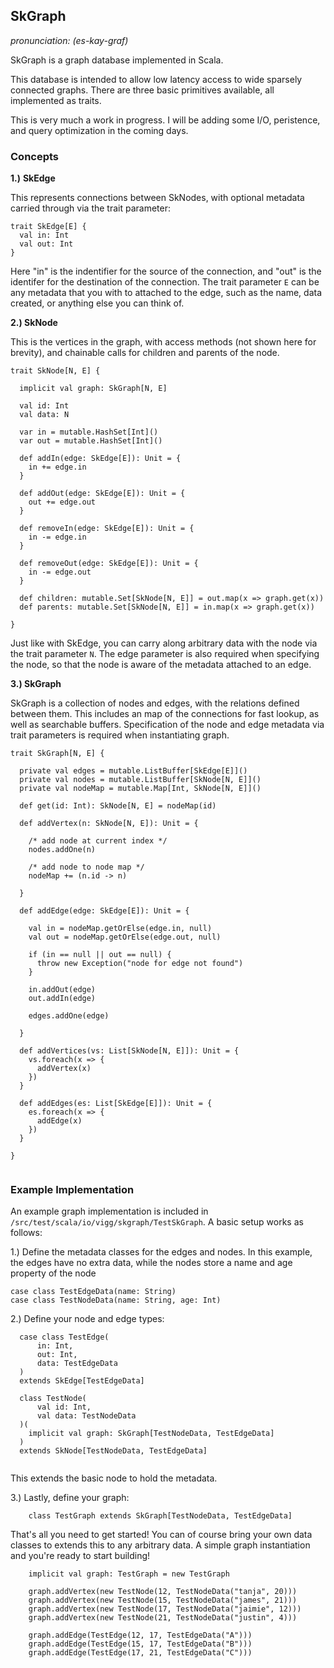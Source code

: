 

## SkGraph

_pronunciation: (es-kay-graf)_

SkGraph is a graph database implemented in Scala.

This database is intended to allow low latency access to wide sparsely connected graphs. There
are three basic primitives available, all implemented as traits.

This is very much a work in progress. I will be adding some I/O, peristence, and query optimization in
the coming days.

### Concepts

**1.)** **SkEdge**

This represents connections between SkNodes, with optional metadata carried through
via the trait parameter:

``` 
trait SkEdge[E] {
  val in: Int
  val out: Int
}
```

Here "in" is the indentifier for the source of the connection, and "out" is the identifer 
for the destination of the connection. The trait parameter `E` can be any metadata that you
with to attached to the edge, such as the name, data created, or anything else you
can think of.

**2.) SkNode**

This is the vertices in the graph, with access methods (not shown here for brevity), and
chainable calls for children and parents of the node. 
``` 
trait SkNode[N, E] {

  implicit val graph: SkGraph[N, E]

  val id: Int
  val data: N

  var in = mutable.HashSet[Int]()
  var out = mutable.HashSet[Int]()

  def addIn(edge: SkEdge[E]): Unit = {
    in += edge.in
  }

  def addOut(edge: SkEdge[E]): Unit = {
    out += edge.out
  }

  def removeIn(edge: SkEdge[E]): Unit = {
    in -= edge.in
  }

  def removeOut(edge: SkEdge[E]): Unit = {
    in -= edge.out
  }

  def children: mutable.Set[SkNode[N, E]] = out.map(x => graph.get(x))
  def parents: mutable.Set[SkNode[N, E]] = in.map(x => graph.get(x))

}
```
Just like with SkEdge, you can carry
along arbitrary data with the node via the trait parameter `N`. The edge parameter is also required
when specifying the node, so that the node is aware of the metadata attached to an edge.

**3.) SkGraph**

SkGraph is a collection of nodes and edges, with the relations defined between them. This includes an map
of the connections for fast lookup, as well as searchable buffers. Specification of the node and 
edge metadata via trait parameters is required when instantiating graph.

```
trait SkGraph[N, E] {

  private val edges = mutable.ListBuffer[SkEdge[E]]()
  private val nodes = mutable.ListBuffer[SkNode[N, E]]()
  private val nodeMap = mutable.Map[Int, SkNode[N, E]]()

  def get(id: Int): SkNode[N, E] = nodeMap(id)

  def addVertex(n: SkNode[N, E]): Unit = {

    /* add node at current index */
    nodes.addOne(n)

    /* add node to node map */
    nodeMap += (n.id -> n)

  }

  def addEdge(edge: SkEdge[E]): Unit = {

    val in = nodeMap.getOrElse(edge.in, null)
    val out = nodeMap.getOrElse(edge.out, null)

    if (in == null || out == null) {
      throw new Exception("node for edge not found")
    }

    in.addOut(edge)
    out.addIn(edge)

    edges.addOne(edge)

  }

  def addVertices(vs: List[SkNode[N, E]]): Unit = {
    vs.foreach(x => {
      addVertex(x)
    })
  }

  def addEdges(es: List[SkEdge[E]]): Unit = {
    es.foreach(x => {
      addEdge(x)
    })
  }

}


```

### Example Implementation

An example graph implementation is included in `/src/test/scala/io/vigg/skgraph/TestSkGraph`. A basic
setup works as follows:

1.) Define the metadata classes for the edges and nodes. In this example, the edges have no extra data,
while the nodes store a name and age property of the node

``` 
case class TestEdgeData(name: String)
case class TestNodeData(name: String, age: Int)
```

2.) Define your node and edge types:

``` 
  case class TestEdge(
      in: Int, 
      out: Int, 
      data: TestEdgeData
  ) 
  extends SkEdge[TestEdgeData]

  class TestNode(
      val id: Int, 
      val data: TestNodeData
  )(
    implicit val graph: SkGraph[TestNodeData, TestEdgeData]
  ) 
  extends SkNode[TestNodeData, TestEdgeData]
  
```

This extends the basic node to hold the metadata.

3.) Lastly, define your graph:

``` 
    class TestGraph extends SkGraph[TestNodeData, TestEdgeData]
```

That's all you need to get started! You can of course bring your own data classes to
extends this to any arbitrary data. A simple graph instantiation and you're ready to 
start building!

``` 
    implicit val graph: TestGraph = new TestGraph
    
    graph.addVertex(new TestNode(12, TestNodeData("tanja", 20)))
    graph.addVertex(new TestNode(15, TestNodeData("james", 21)))
    graph.addVertex(new TestNode(17, TestNodeData("jaimie", 12)))
    graph.addVertex(new TestNode(21, TestNodeData("justin", 4)))

    graph.addEdge(TestEdge(12, 17, TestEdgeData("A")))
    graph.addEdge(TestEdge(15, 17, TestEdgeData("B")))
    graph.addEdge(TestEdge(17, 21, TestEdgeData("C")))
```